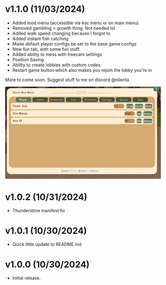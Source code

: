 # v1.1.0 (11/03/2024)

- Added mod menu (accessible via esc menu or on main menu)
- Removed gambling = growth thing. Not needed lol
- Added walk speed changing because I forgot to
- Added instant fish catching
- Made default player configs be set to the base game configs
- New fun tab, with some fun stuff.
- Added ability to mess with freecam settings
- Position Saving
- Ability to create lobbies with custom codes.
- Restart game button which also makes you rejoin the lobby you're in

More to come soon. Suggest stuff to me on discord @nilenta

![mod menu](https://github.com/nilenta/data/blob/main/windows-352-editor-64bit_ZBs8u9MnVS.png?raw=true)

# v1.0.2 (10/31/2024)

- Thunderstore manifest fix

# v1.0.1 (10/30/2024)

- Quick little update to README.md

# v1.0.0 (10/30/2024)

- Initial release.